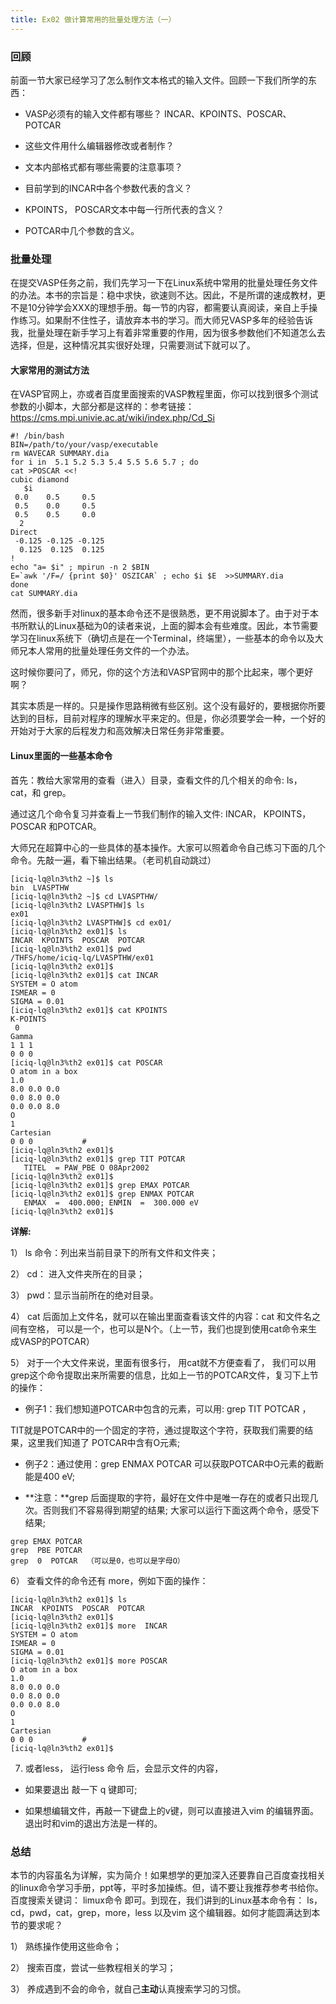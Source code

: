 ```yaml
---
title: Ex02 做计算常用的批量处理方法（一）
---
```




### 回顾

前面一节大家已经学习了怎么制作文本格式的输入文件。回顾一下我们所学的东西：

* VASP必须有的输入文件都有哪些？  INCAR、KPOINTS、POSCAR、POTCAR

* 这些文件用什么编辑器修改或者制作？
* 文本内部格式都有哪些需要的注意事项？
* 目前学到的INCAR中各个参数代表的含义？
* KPOINTS， POSCAR文本中每一行所代表的含义？
* POTCAR中几个参数的含义。



### 批量处理

在提交VASP任务之前，我们先学习一下在Linux系统中常用的批量处理任务文件的办法。本书的宗旨是：稳中求快，欲速则不达。因此，不是所谓的速成教材，更不是10分钟学会XXX的理想手册。每一节的内容，都需要认真阅读，亲自上手操作练习。如果耐不住性子，请放弃本书的学习。而大师兄VASP多年的经验告诉我，批量处理在新手学习上有着非常重要的作用，因为很多参数他们不知道怎么去选择，但是，这种情况其实很好处理，只需要测试下就可以了。



#### 大家常用的测试方法

在VASP官网上，亦或者百度里面搜索的VASP教程里面，你可以找到很多个测试参数的小脚本，大部分都是这样的：参考链接：https://cms.mpi.univie.ac.at/wiki/index.php/Cd_Si

```
#! /bin/bash
BIN=/path/to/your/vasp/executable
rm WAVECAR SUMMARY.dia
for i in  5.1 5.2 5.3 5.4 5.5 5.6 5.7 ; do
cat >POSCAR <<!
cubic diamond
   $i 
 0.0    0.5     0.5
 0.5    0.0     0.5
 0.5    0.5     0.0
  2
Direct
 -0.125 -0.125 -0.125
  0.125  0.125  0.125
!
echo "a= $i" ; mpirun -n 2 $BIN
E=`awk '/F=/ {print $0}' OSZICAR` ; echo $i $E  >>SUMMARY.dia
done
cat SUMMARY.dia
```



然而，很多新手对linux的基本命令还不是很熟悉，更不用说脚本了。由于对于本书所默认的Linux基础为0的读者来说，上面的脚本会有些难度。因此，本节需要学习在linux系统下（确切点是在一个Terminal，终端里），一些基本的命令以及大师兄本人常用的批量处理任务文件的一个办法。



这时候你要问了，师兄，你的这个方法和VASP官网中的那个比起来，哪个更好啊？

其实本质是一样的。只是操作思路稍微有些区别。这个没有最好的，要根据你所要达到的目标，目前对程序的理解水平来定的。但是，你必须要学会一种，一个好的开始对于大家的后程发力和高效解决日常任务非常重要。



####  Linux里面的一些基本命令


首先：教给大家常用的查看（进入）目录，查看文件的几个相关的命令: ls，  cat，和  grep。


通过这几个命令复习并查看上一节我们制作的输入文件: INCAR， KPOINTS， POSCAR 和POTCAR。

大师兄在超算中心的一些具体的基本操作。大家可以照着命令自己练习下面的几个命令。先敲一遍，看下输出结果。（老司机自动跳过）

```
[iciq-lq@ln3%th2 ~]$ ls
bin  LVASPTHW
[iciq-lq@ln3%th2 ~]$ cd LVASPTHW/
[iciq-lq@ln3%th2 LVASPTHW]$ ls
ex01
[iciq-lq@ln3%th2 LVASPTHW]$ cd ex01/
[iciq-lq@ln3%th2 ex01]$ ls
INCAR  KPOINTS  POSCAR  POTCAR
[iciq-lq@ln3%th2 ex01]$ pwd 
/THFS/home/iciq-lq/LVASPTHW/ex01
[iciq-lq@ln3%th2 ex01]$ 
[iciq-lq@ln3%th2 ex01]$ cat INCAR  
SYSTEM = O atom 
ISMEAR = 0       
SIGMA = 0.01      
[iciq-lq@ln3%th2 ex01]$ cat KPOINTS 
K-POINTS  
 0  
Gamma
1 1 1
0 0 0 
[iciq-lq@ln3%th2 ex01]$ cat POSCAR  
O atom in a box 
1.0            
8.0 0.0 0.0   
0.0 8.0 0.0  
0.0 0.0 8.0 
O          
1         
Cartesian
0 0 0           #
[iciq-lq@ln3%th2 ex01]$ 
[iciq-lq@ln3%th2 ex01]$ grep TIT POTCAR  
   TITEL  = PAW_PBE O 08Apr2002
[iciq-lq@ln3%th2 ex01]$ 
[iciq-lq@ln3%th2 ex01]$ grep EMAX POTCAR 
[iciq-lq@ln3%th2 ex01]$ grep ENMAX POTCAR 
   ENMAX  =  400.000; ENMIN  =  300.000 eV
[iciq-lq@ln3%th2 ex01]$ 

```

**详解:** 

1） ls 命令：列出来当前目录下的所有文件和文件夹；

2） cd： 进入文件夹所在的目录；

3） pwd：显示当前所在的绝对目录。

4）  cat 后面加上文件名，就可以在输出里面查看该文件的内容：cat 和文件名之间有空格， 可以是一个，也可以是N个。（上一节，我们也提到使用cat命令来生成VASP的POTCAR）

5） 对于一个大文件来说，里面有很多行， 用cat就不方便查看了， 我们可以用grep这个命令提取出来所需要的信息，比如上一节的POTCAR文件，复习下上节的操作：

* 例子1：我们想知道POTCAR中包含的元素，可以用: grep TIT POTCAR ， 

TIT就是POTCAR中的一个固定的字符，通过提取这个字符，获取我们需要的结果，这里我们知道了 POTCAR中含有O元素;

* 例子2：通过使用：grep ENMAX POTCAR  可以获取POTCAR中O元素的截断能是400 eV;

* **注意：**grep 后面提取的字符，最好在文件中是唯一存在的或者只出现几次。否则我们不容易得到期望的结果; 大家可以运行下面这两个命令，感受下结果;

```
grep EMAX POTCAR
grep  PBE POTCAR  
grep  0  POTCAR  （可以是0，也可以是字母O）
```

6） 查看文件的命令还有 more，例如下面的操作：

```
[iciq-lq@ln3%th2 ex01]$ ls
INCAR  KPOINTS  POSCAR  POTCAR
[iciq-lq@ln3%th2 ex01]$ 
[iciq-lq@ln3%th2 ex01]$ more  INCAR  
SYSTEM = O atom 
ISMEAR = 0       
SIGMA = 0.01      
[iciq-lq@ln3%th2 ex01]$ more POSCAR  
O atom in a box 
1.0            
8.0 0.0 0.0   
0.0 8.0 0.0  
0.0 0.0 8.0 
O          
1         
Cartesian
0 0 0           #
[iciq-lq@ln3%th2 ex01]$ 
```

7)  或者less， 运行less 命令 后，会显示文件的内容，

* 如果要退出 敲一下 q 键即可;

* 如果想编辑文件，再敲一下键盘上的v键，则可以直接进入vim 的编辑界面。退出时和vim的退出方法是一样的。



### 总结

本节的内容虽名为详解，实为简介！如果想学的更加深入还要靠自己百度查找相关的linux命令学习手册，ppt等，平时多加操练。但，请不要让我推荐参考书给你。百度搜索关键词： limux命令 即可。到现在，我们讲到的Linux基本命令有： ls，cd，pwd，cat，grep，more，less 以及vim 这个编辑器。如何才能圆满达到本节的要求呢？

1） 熟练操作使用这些命令；

2） 搜索百度，尝试一些教程相关的学习；

3） 养成遇到不会的命令，就自己**主动**认真搜索学习的习惯。

